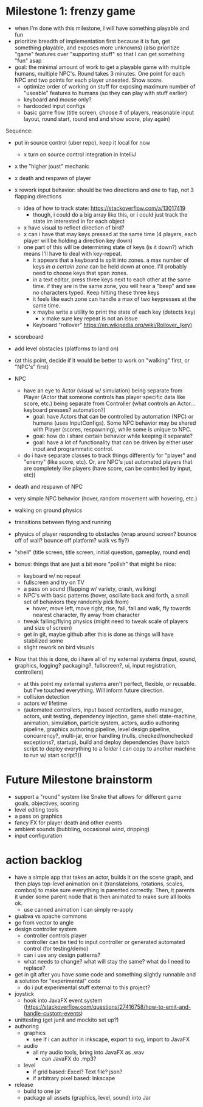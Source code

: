 

# Milestone 1: frenzy game
- when I'm done with this milestone, I will have something playable and fun
- prioritize breadth of implementation first because it is fun, get something playable, and exposes more unknowns) (also prioritize "game" features over "supporting stuff" so that I can get something "fun" asap
- goal: the minimal amount of work to get a playable game with multiple humans, multiple NPC's. Round takes 3 minutes. One point for each NPC and two points for each player unseated. Show score.
    - optimize order of working on stuff for exposing maximum number of "useable" features to humans (so they can play with stuff earlier) 
    - keyboard and mouse only?
    - hardcoded input configs
    - basic game flow (title screen, choose # of players, reasonable input layout, round start, round end and show score, play again)

Sequence:
- put in source control (uber repo), keep it local for now
    - x turn on source control integration in IntelliJ
- x the "higher joust" mechanic
- x death and respawn of player
- x rework input behavior: should be two directions and one to flap, not 3 flapping directions
    - idea of how to track state: https://stackoverflow.com/a/13017419
        - though, i could do a big array like this, or i could just track the state im interested in for each object
    - x have visual to reflect direction of bird?
    - x can i have that may keys pressed at the same time (4 players, each player will be holding a direction key down)
    - one part of this will be determining state of keys (is it down?) which means I'll have to deal with key-repeat.
        - it appears that a keyboard is split into zones. a max number of keys *in a certain zone* can be held down at once. I'll probably need to choose keys that span zones.
        - in a text editor, press three keys next to each other at the same time. if they are in the same zone, you will hear a "beep" and see no characters typed. Keep hitting these three keys
        - it feels like each zone can handle a max of two keypresses at the same time. 
        - x maybe write a utility to print the state of each key (detects key)
            - x make sure key repeat is not an issue
        - Keyboard "rollover" https://en.wikipedia.org/wiki/Rollover_(key)    
        
- scoreboard
- add level obstacles (platforms to land on)
- (at this point, decide if it would be better to work on "walking" first, or "NPC's" first)
- NPC
    - have an eye to Actor (visual w/ simulation) being separate from Player (Actor that someone controls has player specific data like score, etc.) being separate from Controller (what controls an Actor... keyboard presses? automation?)
        - goal: have Actors that can be controlled by automation (NPC) or humans (uses InputConfigs). Some NPC behavior may be shared with Player (scores, respawning), while some is unique to NPC. 
        - goal: how do i share certain behavior while keeping it separate?
        - goal: have a lot of functionality that can be driven by either user input and programmatic control.
    - do i have separate classes to track things differently for "player" and "enemy" (like score, etc). Or, are NPC's just automated players that are completely like players (have score, can be controlled by input, etc))
- death and respawn of NPC
- very simple NPC behavior (hover, random movement with hovering, etc.)
- walking on ground physics
- transitions between flying and running
- physics of player responding to obstacles (wrap around screen? bounce off of wall? bounce off platform? walk vs fly?)
- "shell" (title screen, title screen, initial question, gameplay, round end)
- bonus: things that are just a bit more "polish" that might be nice:
    - keyboard w/ no repeat
    - fullscreen and try on TV
    - a pass on sound (flapping w/ variety, crash, walking)
    - NPC's with basic patterns (hover, oscillate back and forth, a small set of behaviors they randomly pick from)
        - hover, move left, move right, rise, fall, fall and walk, fly towards nearest character, fly away from character 
    - tweak falling/flying physics (might need to tweak scale of players and size of screen)
    - get in git, maybe github after this is done as things will have stabilized some
    - slight rework on bird visuals
- Now that this is done, do i have all of my external systems (input, sound, graphics, logging? packaging?, fullscreen?, ui, input registration, controllers)
    - at this point my external systems aren't perfect, flexible, or reusable. but I've touched everything. Will inform future direction.
    - collision detection
    - actors w/ lifetime
    - (automated controllers, input based ocntorllers, audio manager, actors, unit testing, dependency injection, game shell state-machine, animation, simulation, particle system, actors, audio authoring pipeline, graphics authoring pipeline, level design pipeline, concurrency?, multi-jar, error handling (nulls, checked/nonchecked exceptions?, startup), build and deploy dependencies (have batch script to deploy everything to a folder I can copy to another machine to run w/ start script?))

# Future Milestone brainstorm
  - support a "round" system like Snake that allows for different game goals, objectives, scoring
  - level editing tools
  - a pass on graphics
  - fancy FX for player death and other events
  - ambient sounds (bubbling, occasional wind, dripping)  
  - input configuration
  

# action backlog
- have a simple app that takes an actor, builds it on the scene graph, and then plays top-level animation on it (translateions, rotations, scales, combos) to make sure everything is parented correctly. Then, it parents it under some parent node that is then animated to make sure all looks ok.
    - use canned animation I can simply re-apply
- guabva vs apache commons
- go from vector to angle
- design controller system
    - controller controls player
    - controller can be tied to input controller or generated automated control (for testing/demo)
    - can i use any design patterns?
    - what needs to change? what will stay the same? what do I need to replace?
- get in git after you have some code and something slightly runnable and a solution for "experimental" code
    - do i put experimental stuff external to this project?
- joystick
    - hook into JavaFX event system (https://stackoverflow.com/questions/27416758/how-to-emit-and-handle-custom-events)
- unittesting (get junit and mockito set up?)
- authoring
    - graphics
        - see if i can author in inkscape, export to svg, import to JavaFX
    - audio
        - all my audio tools, bring into JavaFX as .wav
            - can JavaFX do .mp3?
    - level
        - if grid based: Excel? Text file? json?
        - if arbitrary pixel based: Inkscape
- release
    - build to one jar
    - package all assets (graphics, level, sound) into Jar

